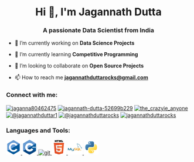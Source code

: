 <h1 align="center">Hi 👋, I'm Jagannath Dutta</h1>
<h3 align="center">A passionate Data Scientist from India</h3>

- 🔭 I’m currently working on **Data Science Projects**

- 🌱 I’m currently learning **Competitive Programming**

- 👯 I’m looking to collaborate on **Open Source Projects**

- 📫 How to reach me **jagannathduttarocks@gmail.com**

<h3 align="left">Connect with me:</h3>
<p align="left">
<a href="https://twitter.com/jaganna80462475" target="blank"><img align="center" src="https://raw.githubusercontent.com/rahuldkjain/github-profile-readme-generator/master/src/images/icons/Social/twitter.svg" alt="jaganna80462475" height="30" width="40" /></a>
<a href="https://linkedin.com/in/jagannath-dutta-52699b229" target="blank"><img align="center" src="https://raw.githubusercontent.com/rahuldkjain/github-profile-readme-generator/master/src/images/icons/Social/linked-in-alt.svg" alt="jagannath-dutta-52699b229" height="30" width="40" /></a>
<a href="https://instagram.com/the_crazyie_anyone" target="blank"><img align="center" src="https://raw.githubusercontent.com/rahuldkjain/github-profile-readme-generator/master/src/images/icons/Social/instagram.svg" alt="the_crazyie_anyone" height="30" width="40" /></a>
<a href="https://www.hackerrank.com/@jagannathduttar1" target="blank"><img align="center" src="https://raw.githubusercontent.com/rahuldkjain/github-profile-readme-generator/master/src/images/icons/Social/hackerrank.svg" alt="@jagannathduttar1" height="30" width="40" /></a>
<a href="https://www.hackerearth.com/@jagannathduttarocks" target="blank"><img align="center" src="https://raw.githubusercontent.com/rahuldkjain/github-profile-readme-generator/master/src/images/icons/Social/hackerearth.svg" alt="@jagannathduttarocks" height="30" width="40" /></a>
<a href="https://auth.geeksforgeeks.org/user/jagannathduttarocks" target="blank"><img align="center" src="https://raw.githubusercontent.com/rahuldkjain/github-profile-readme-generator/master/src/images/icons/Social/geeks-for-geeks.svg" alt="jagannathduttarocks" height="30" width="40" /></a>
</p>

<h3 align="left">Languages and Tools:</h3>
<p align="left"> <a href="https://www.cprogramming.com/" target="_blank" rel="noreferrer"> <img src="https://raw.githubusercontent.com/devicons/devicon/master/icons/c/c-original.svg" alt="c" width="40" height="40"/> </a> <a href="https://www.w3schools.com/cpp/" target="_blank" rel="noreferrer"> <img src="https://raw.githubusercontent.com/devicons/devicon/master/icons/cplusplus/cplusplus-original.svg" alt="cplusplus" width="40" height="40"/> </a> <a href="https://git-scm.com/" target="_blank" rel="noreferrer"> <img src="https://www.vectorlogo.zone/logos/git-scm/git-scm-icon.svg" alt="git" width="40" height="40"/> </a> <a href="https://www.w3.org/html/" target="_blank" rel="noreferrer"> <img src="https://raw.githubusercontent.com/devicons/devicon/master/icons/html5/html5-original-wordmark.svg" alt="html5" width="40" height="40"/> </a> <a href="https://www.mysql.com/" target="_blank" rel="noreferrer"> <img src="https://raw.githubusercontent.com/devicons/devicon/master/icons/mysql/mysql-original-wordmark.svg" alt="mysql" width="40" height="40"/> </a> <a href="https://www.python.org" target="_blank" rel="noreferrer"> <img src="https://raw.githubusercontent.com/devicons/devicon/master/icons/python/python-original.svg" alt="python" width="40" height="40"/> </a> </p>
